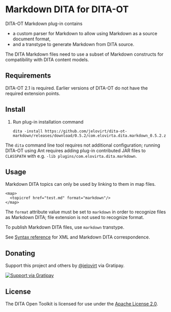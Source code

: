 Markdown DITA for DITA-OT 
=========================

DITA-OT Markdown plug-in contains

-   a custom parser for Markdown to allow using
    Markdown as a source document format,
-   and a transtype to generate Markdown from DITA source.

The DITA Markdown files need to use a subset of Markdown constructs for
compatibility with DITA content models.

Requirements
------------

DITA-OT 2.1 is required. Earlier versions of DITA-OT do not have the
required extension points.

Install
-------

1.  Run plug-in installation command

    ~~~~ {.sh}
    dita -install https://github.com/jelovirt/dita-ot-markdown/releases/download/0.5.2/com.elovirta.dita.markdown_0.5.2.zip
    ~~~~

The `dita` command line tool requires not additional configuration;
running DITA-OT using Ant requires adding plug-in contributed JAR files
to `CLASSPATH` with e.g. `-lib plugins/com.elovirta.dita.markdown`.

Usage
-----

Markdown DITA topics can only be used by linking to them in map files.

~~~~ {.xml}
<map>
  <topicref href="test.md" format="markdown"/>
</map>
~~~~

The `format` attribute value must be set to `markdown` in order to
recognize files as Markdown DITA; file extension is not used to
recognize format.

To publish Markdown DITA files, use `markdown` transtype.

See [Syntax reference](https://github.com/jelovirt/dita-ot-markdown/wiki/Syntax-reference) for XML and Markdown DITA correspondence.

Donating
--------

Support this project and others by [@jelovirt](https://github.com/jelovirt) via Gratipay.

[![Support via Gratipay](https://cdn.rawgit.com/gratipay/gratipay-badge/2.3.0/dist/gratipay.png)](https://gratipay.com/jelovirt/)

License
-------

The DITA Open Toolkit is licensed for use under the [Apache License 2.0](http://www.apache.org/licenses/LICENSE-2.0).
